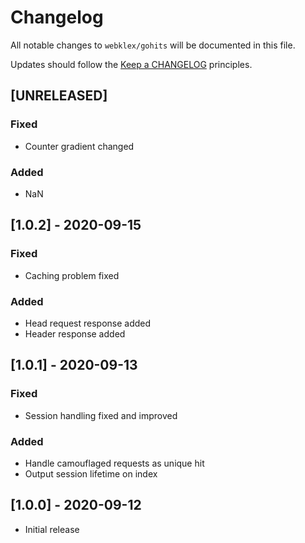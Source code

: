 # Changelog

All notable changes to `webklex/gohits` will be documented in this file.

Updates should follow the [Keep a CHANGELOG](http://keepachangelog.com/) principles.

## [UNRELEASED]
### Fixed
- Counter gradient changed

### Added
- NaN

## [1.0.2] - 2020-09-15
### Fixed
- Caching problem fixed

### Added
- Head request response added
- Header response added

## [1.0.1] - 2020-09-13
### Fixed
- Session handling fixed and improved 

### Added
- Handle camouflaged requests as unique hit
- Output session lifetime on index

## [1.0.0] - 2020-09-12
- Initial release